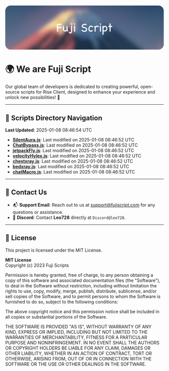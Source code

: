 ![Banner](.github/b.webp)

# 🌍 **We are Fuji Script**

Our global team of developers is dedicated to creating powerful, open-source scripts for Rise Client, designed to enhance your experience and unlock new possibilities! 🌟

---
<!-- SCRIPTS_NAVIGATION_START -->
## 📂 **Scripts Directory Navigation**

**Last Updated**: 2025-01-08 08:46:54 UTC

- **[SilentAura.js](scripts/SilentAura.js)**: Last modified on 2025-01-08 08:46:52 UTC
- **[ChatBypass.js](scripts/ChatBypass.js)**: Last modified on 2025-01-08 08:46:52 UTC
- **[jetpackFly.js](scripts/jetpackFly.js)**: Last modified on 2025-01-08 08:46:52 UTC
- **[velocityHylex.js](scripts/velocityHylex.js)**: Last modified on 2025-01-08 08:46:52 UTC
- **[chestxray.js](scripts/chestxray.js)**: Last modified on 2025-01-08 08:46:52 UTC
- **[bedxray.js](scripts/bedxray.js)**: Last modified on 2025-01-08 08:46:52 UTC
- **[chatMacro.js](scripts/chatMacro.js)**: Last modified on 2025-01-08 08:46:52 UTC

<!-- SCRIPTS_NAVIGATION_END -->

---

## 💬 **Contact Us**  
- 📬 **Support Email**: Reach out to us at [support@fujiscript.com](mailto:support@fujiscript.com) for any questions or assistance.  
- 💬 **Discord**: Contact **Leo728** directly at `Discord@leo728`.

---

## 📜 **License**

This project is licensed under the MIT License.  

**MIT License**  
Copyright (c) 2023 Fuji Scripts  

Permission is hereby granted, free of charge, to any person obtaining a copy of this software and associated documentation files (the "Software"), to deal in the Software without restriction, including without limitation the rights to use, copy, modify, merge, publish, distribute, sublicense, and/or sell copies of the Software, and to permit persons to whom the Software is furnished to do so, subject to the following conditions:  

The above copyright notice and this permission notice shall be included in all copies or substantial portions of the Software.  

THE SOFTWARE IS PROVIDED "AS IS", WITHOUT WARRANTY OF ANY KIND, EXPRESS OR IMPLIED, INCLUDING BUT NOT LIMITED TO THE WARRANTIES OF MERCHANTABILITY, FITNESS FOR A PARTICULAR PURPOSE AND NONINFRINGEMENT. IN NO EVENT SHALL THE AUTHORS OR COPYRIGHT HOLDERS BE LIABLE FOR ANY CLAIM, DAMAGES OR OTHER LIABILITY, WHETHER IN AN ACTION OF CONTRACT, TORT OR OTHERWISE, ARISING FROM, OUT OF OR IN CONNECTION WITH THE SOFTWARE OR THE USE OR OTHER DEALINGS IN THE SOFTWARE.  

